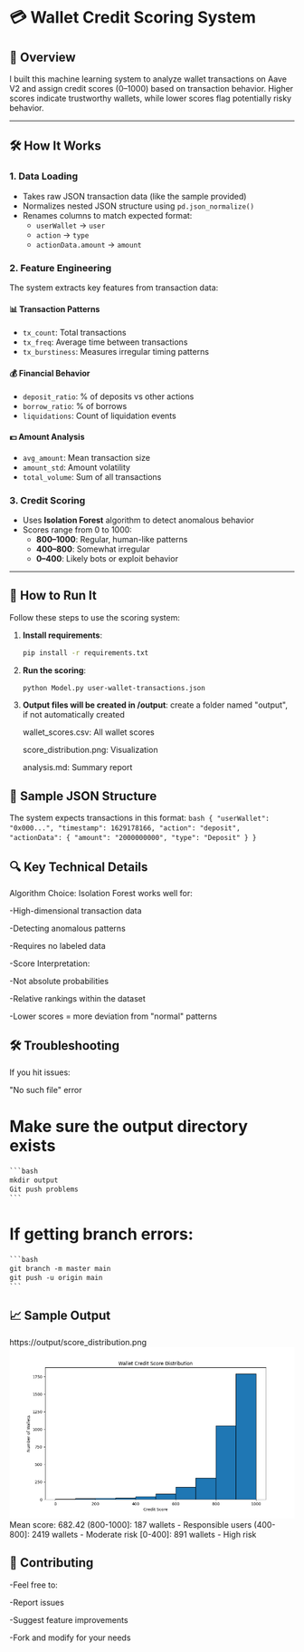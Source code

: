 # 💳 Wallet Credit Scoring System

## 📌 Overview

I built this machine learning system to analyze wallet transactions on Aave V2 and assign credit scores (0–1000) based on transaction behavior. Higher scores indicate trustworthy wallets, while lower scores flag potentially risky behavior.

---

## 🛠 How It Works

### 1. Data Loading

- Takes raw JSON transaction data (like the sample provided)
- Normalizes nested JSON structure using `pd.json_normalize()`
- Renames columns to match expected format:
  - `userWallet` → `user`
  - `action` → `type`
  - `actionData.amount` → `amount`

### 2. Feature Engineering

The system extracts key features from transaction data:

#### 📊 Transaction Patterns

- `tx_count`: Total transactions  
- `tx_freq`: Average time between transactions  
- `tx_burstiness`: Measures irregular timing patterns  

#### 💰 Financial Behavior

- `deposit_ratio`: % of deposits vs other actions  
- `borrow_ratio`: % of borrows  
- `liquidations`: Count of liquidation events  

#### 💵 Amount Analysis

- `avg_amount`: Mean transaction size  
- `amount_std`: Amount volatility  
- `total_volume`: Sum of all transactions  

### 3. Credit Scoring

- Uses **Isolation Forest** algorithm to detect anomalous behavior
- Scores range from 0 to 1000:
  - **800–1000**: Regular, human-like patterns
  - **400–800**: Somewhat irregular
  - **0–400**: Likely bots or exploit behavior

---

## 🚀 How to Run It

Follow these steps to use the scoring system:

1. **Install requirements**:
   ```bash
   pip install -r requirements.txt
   ```
 2. **Run the scoring**:
    ```bash
    python Model.py user-wallet-transactions.json
    ```
 3. **Output files will be created in /output**:
    create a folder named "output", if not automatically created

    wallet_scores.csv: All wallet scores

    score_distribution.png: Visualization

    analysis.md: Summary report

## 📂 Sample JSON Structure
The system expects transactions in this format:
    ```bash
    {
    "userWallet": "0x000...",
    "timestamp": 1629178166,
    "action": "deposit",
    "actionData": {
        "amount": "2000000000",
        "type": "Deposit"
    }
    }
    ```
## 🔍 Key Technical Details
Algorithm Choice: Isolation Forest works well for:

-High-dimensional transaction data

-Detecting anomalous patterns

-Requires no labeled data

-Score Interpretation:

-Not absolute probabilities

-Relative rankings within the dataset

-Lower scores = more deviation from "normal" patterns

## 🛠 Troubleshooting
If you hit issues:

"No such file" error
# Make sure the output directory exists
    ```bash
    mkdir output
    Git push problems
    ```
# If getting branch errors:
    ```bash
    git branch -m master main
    git push -u origin main
    ```
## 📈 Sample Output
https://output/score_distribution.png
![Credit Score Distribution](output/score_distribution.png)
Mean score: 682.42
(800-1000]: 187 wallets - Responsible users
(400-800]: 2419 wallets - Moderate risk
[0-400]: 891 wallets - High risk
## 🤝 Contributing
-Feel free to:

-Report issues

-Suggest feature improvements

-Fork and modify for your needs
